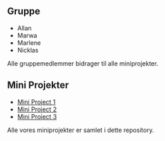 ## Gruppe

- Allan 
- Marwa 
- Marlene
- Nicklas 

Alle gruppemedlemmer bidrager til alle miniprojekter.

## Mini Projekter
- [Mini Project 1](https://github.com/AllanChandler/Business-Intelligence/tree/main/Mini%20Project%201)
- [Mini Project 2](https://github.com/AllanChandler/Business-Intelligence/tree/main/Mini%20Project%202)
- [Mini Project 3](https://github.com/Marwamnr/OpgaveBi/)


Alle vores miniprojekter er samlet i dette repository.

